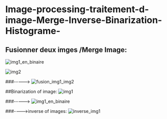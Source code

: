 # Image-processing-traitement-d-image-Merge-Inverse-Binarization-Histograme-
## Fusionner deux imges /Merge Image:
![img1_en_binaire](https://github.com/Bouibauan-Mohamed/Image-processing-traitement-d-image-Merge-Inverse-Binarization-Histograme-/assets/102635115/57cb304d-ce2c-4f37-96d5-79a20b3daef7)

![img2](https://github.com/Bouibauan-Mohamed/Image-processing-traitement-d-image-Merge-Inverse-Binarization-Histograme-/assets/102635115/9c94bc01-9f7f-4130-87ef-dcb35edefe1d)

###----->
![fusion_img1_img2](https://github.com/Bouibauan-Mohamed/Image-processing-traitement-d-image-Merge-Inverse-Binarization-Histograme-/assets/102635115/a0314a27-a889-4d26-9cef-9d776de50012)

##Binarization of image:
![img1](https://github.com/Bouibauan-Mohamed/Image-processing-traitement-d-image-Merge-Inverse-Binarization-Histograme-/assets/102635115/3ae1930d-efd3-4bb9-a1c5-3a6a4dc0772f)

###----->
![img1_en_binaire](https://github.com/Bouibauan-Mohamed/Image-processing-traitement-d-image-Merge-Inverse-Binarization-Histograme-/assets/102635115/6c8ad176-5548-42b6-8375-03a9950d9c72)

###---->inverse of images:
![inverse_img1](https://github.com/Bouibauan-Mohamed/Image-processing-traitement-d-image-Merge-Inverse-Binarization-Histograme-/assets/102635115/95a77e03-c85d-4c57-9901-53382150c74b)




